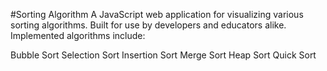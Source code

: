 #Sorting Algorithm
A JavaScript web application for visualizing various sorting algorithms. Built for use by developers and educators alike. Implemented algorithms include:

Bubble Sort
Selection Sort
Insertion Sort
Merge Sort
Heap Sort
Quick Sort
